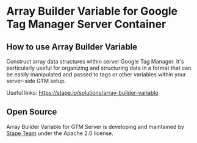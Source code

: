 # Array Builder Variable for Google Tag Manager Server Container

## How to use Array Builder Variable

Construct array data structures within server Google Tag Manager. It's particularly useful for organizing and structuring data in a format that can be easily manipulated and passed to tags or other variables within your server-side GTM setup.

Useful links: https://stape.io/solutions/array-builder-variable 

## Open Source

Array Builder Variable for GTM Server is developing and maintained by [Stape Team](https://stape.io/) under the Apache 2.0 license.
